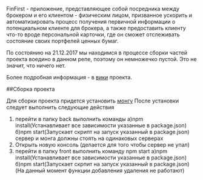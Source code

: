 FinFirst - приложение, представляющее собой посредника между брокером и его клиентом - физическим лицом, призванное ускорить и автоматизировать процесс получения первичной информации о потенциальном клиенте для брокера, а также предоставить клиенту что-то вроде персональной карточки, где он сможет отслеживать состояние своих портфелей ценных бумаг.

По состоянию на 21.12.2017 мы находимся в процессе сборки частей проекта воедино в данном репе, поэтому он немножечко пустой. Это не значит, что ничего нет. 

Более подробная информация - в [вики](https://github.com/deadcorg/FinFirst/wiki) проекта.

##Сборка проекта

Для сборки проекта придется установить [монгу](https://www.mongodb.com/download-center#community)
После установки следует выполнить следующие действия 
1) перейти в папку back выполнить команды 
	а)npm install(Устанавливает все зависимости указанные в package.json)
	б)npm start(Запускает скрипт на запуск указанный в package.json)
сервер и монга должны стоять на одинаковых серверах
2) Открыть новую консоль (делается для того чтобы сервер не упал)
3) перейти в папку front выполнить команду npm start
	а)npm install(Устанавливает все зависимости указанные в package.json)
	б)npm start(Запускает скрпит на запуск указанный в package.json)
(На данный момент функции добавления удаления не работают)
